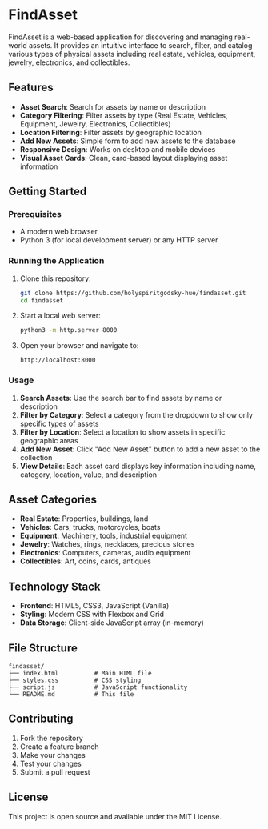 # FindAsset

FindAsset is a web-based application for discovering and managing real-world assets. It provides an intuitive interface to search, filter, and catalog various types of physical assets including real estate, vehicles, equipment, jewelry, electronics, and collectibles.

## Features

- **Asset Search**: Search for assets by name or description
- **Category Filtering**: Filter assets by type (Real Estate, Vehicles, Equipment, Jewelry, Electronics, Collectibles)
- **Location Filtering**: Filter assets by geographic location
- **Add New Assets**: Simple form to add new assets to the database
- **Responsive Design**: Works on desktop and mobile devices
- **Visual Asset Cards**: Clean, card-based layout displaying asset information

## Getting Started

### Prerequisites

- A modern web browser
- Python 3 (for local development server) or any HTTP server

### Running the Application

1. Clone this repository:
   ```bash
   git clone https://github.com/holyspiritgodsky-hue/findasset.git
   cd findasset
   ```

2. Start a local web server:
   ```bash
   python3 -m http.server 8000
   ```

3. Open your browser and navigate to:
   ```
   http://localhost:8000
   ```

### Usage

1. **Search Assets**: Use the search bar to find assets by name or description
2. **Filter by Category**: Select a category from the dropdown to show only specific types of assets
3. **Filter by Location**: Select a location to show assets in specific geographic areas
4. **Add New Asset**: Click "Add New Asset" button to add a new asset to the collection
5. **View Details**: Each asset card displays key information including name, category, location, value, and description

## Asset Categories

- **Real Estate**: Properties, buildings, land
- **Vehicles**: Cars, trucks, motorcycles, boats
- **Equipment**: Machinery, tools, industrial equipment
- **Jewelry**: Watches, rings, necklaces, precious stones
- **Electronics**: Computers, cameras, audio equipment
- **Collectibles**: Art, coins, cards, antiques

## Technology Stack

- **Frontend**: HTML5, CSS3, JavaScript (Vanilla)
- **Styling**: Modern CSS with Flexbox and Grid
- **Data Storage**: Client-side JavaScript array (in-memory)

## File Structure

```
findasset/
├── index.html          # Main HTML file
├── styles.css          # CSS styling
├── script.js           # JavaScript functionality
└── README.md           # This file
```

## Contributing

1. Fork the repository
2. Create a feature branch
3. Make your changes
4. Test your changes
5. Submit a pull request

## License

This project is open source and available under the MIT License.
